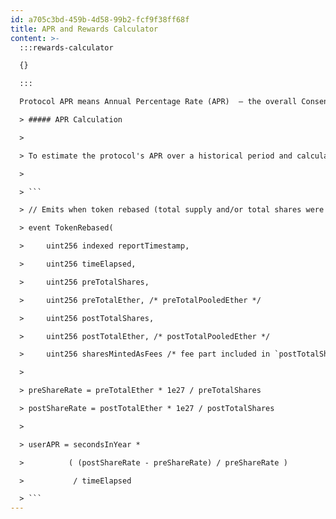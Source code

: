 ```yaml
---
id: a705c3bd-459b-4d58-99b2-fcf9f38ff68f
title: APR and Rewards Calculator
content: >-
  :::rewards-calculator

  {}

  :::

  Protocol APR means Annual Percentage Rate (APR)  — the overall Consensus Layer (CL) and Execution Layer (EL) rewards received by Lido validators relative to total ETH in the protocol. APR may be calculated over a variety of time ranges. The APR displayed on Lido UI is calculated as a rolling moving average over the last 7 days. The detailed info could be found [here.](https://docs.lido.fi/#protocol-apr)

  > ##### APR Calculation

  >

  > To estimate the protocol's APR over a historical period and calculate rewards for a specific account, you can track the change in the `totalPooledEther / totalShares` value over time, known as the share rate. This value defines how much ETH corresponds to the underlying minted stETH token shares and changes only during the stETH token rebase event (accessible programmatically in the Lido contract as `TokenRebased`).

  >

  > ```

  > // Emits when token rebased (total supply and/or total shares were changed)

  > event TokenRebased(

  >     uint256 indexed reportTimestamp, 

  >     uint256 timeElapsed, 

  >     uint256 preTotalShares, 

  >     uint256 preTotalEther, /* preTotalPooledEther */

  >     uint256 postTotalShares, 

  >     uint256 postTotalEther, /* postTotalPooledEther */ 

  >     uint256 sharesMintedAsFees /* fee part included in `postTotalShares` */ );

  >     

  > preShareRate = preTotalEther * 1e27 / preTotalShares 

  > postShareRate = postTotalEther * 1e27 / postTotalShares

  >  

  > userAPR = secondsInYear * 

  >          ( (postShareRate - preShareRate) / preShareRate )

  >           / timeElapsed

  > ```
---
```


